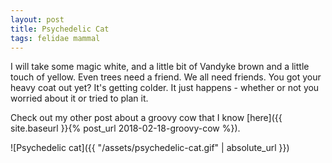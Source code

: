 ```yaml
---
layout: post
title: Psychedelic Cat
tags: felidae mammal
---
```


I will take some magic white, and a little bit of Vandyke brown and a little touch of yellow. Even trees need a friend. We all need friends. You got your heavy coat out yet? It's getting colder. It just happens - whether or not you worried about it or tried to plan it.

Check out my other post about a groovy cow that I know [here]({{ site.baseurl }}{% post_url 2018-02-18-groovy-cow %}).

![Psychedelic cat]({{ "/assets/psychedelic-cat.gif" | absolute_url }})
